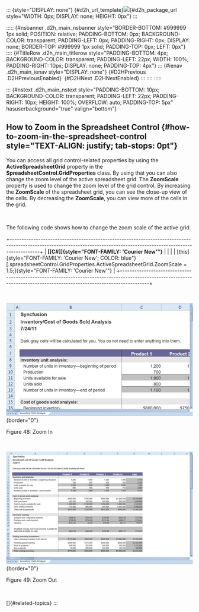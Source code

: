 ::: {style="DISPLAY: none"}
[](ms-xhelp:///?Id=d2h_url_template){#d2h_url_template}![](!package_url!){#d2h_package_url style="WIDTH: 0px; DISPLAY: none; HEIGHT: 0px"}
:::

::::: {#nsbanner .d2h_main_nsbanner style="BORDER-BOTTOM: #999999 1px solid; POSITION: relative; PADDING-BOTTOM: 0px; BACKGROUND-COLOR: transparent; PADDING-LEFT: 0px; PADDING-RIGHT: 0px; DISPLAY: none; BORDER-TOP: #999999 1px solid; PADDING-TOP: 0px; LEFT: 0px"}
:::: {#TitleRow .d2h_main_titlerow style="PADDING-BOTTOM: 4px; BACKGROUND-COLOR: transparent; PADDING-LEFT: 22px; WIDTH: 100%; PADDING-RIGHT: 10px; DISPLAY: none; PADDING-TOP: 4px"}
::: {#ienav .d2h_main_ienav style="DISPLAY: none"}
[](ms-xhelp:///?Id=d6e00f4d-0060-436f-bb8f-4199e2bde798){#D2HPrevious .D2HPreviousEnabled}  [](ms-xhelp:///?Id=41dbf737-8ce5-42f8-8fe7-7628ef735e75){#D2HNext .D2HNextEnabled}
:::
::::
:::::

::: {#nstext .d2h_main_nstext style="PADDING-BOTTOM: 10px; BACKGROUND-COLOR: transparent; PADDING-LEFT: 22px; PADDING-RIGHT: 10px; HEIGHT: 100%; OVERFLOW: auto; PADDING-TOP: 5px" hasuserbackground="true" valign="bottom"}
## How to Zoom in the Spreadsheet Control {#how-to-zoom-in-the-spreadsheet-control style="TEXT-ALIGN: justify; tab-stops: 0pt"}

You can access all grid control-related properties by using the **ActiveSpreadsheetGrid** property in the **SpreadsheetControl.GridProperties** class. By using that you can also change the zoom level of the active spreadsheet grid. The **ZoomScale** property is used to change the zoom level of the grid control. By increasing the **ZoomScale** of the spreadsheet grid, you can see the close-up view of the cells. By decreasing the **ZoomScale**, you can view more of the cells in the grid.

 

The following code shows how to change the zoom scale of the active grid.

+------------------------------------------------------------------------------------------------------------------------------------------------------------------------+
| **[\[C#\]]{style="FONT-FAMILY: 'Courier New'"}**                                                                                                                       |
|                                                                                                                                                                        |
| [this]{style="FONT-FAMILY: 'Courier New'; COLOR: blue"}[.spreadsheetControl.GridProperties.ActiveSpreadsheetGrid.ZoomScale = 1.5;]{style="FONT-FAMILY: 'Courier New'"} |
+------------------------------------------------------------------------------------------------------------------------------------------------------------------------+

 

![](ImagesExt/image17_54.jpg){border="0"}

Figure 48: Zoom In

 

![](ImagesExt/image17_55.jpg){border="0"}

Figure 49: Zoom Out

 

[]{#related-topics}
:::
